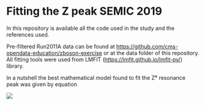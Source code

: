 # Fitting the Z peak SEMIC 2019
In this repository is available all the code used in the study and the references used.

Pre-filtered Run2011A data can be found at https://github.com/cms-opendata-education/zboson-exercise or at the data folder of this repository. All fitting tools were used from LMFIT (https://lmfit.github.io/lmfit-py/) library.

In a nutshell the best mathematical model found to fit the Z⁰ resonance peak was given by equation

<img src="http://latex.codecogs.com/gif.latex?%5Cpsi%28x%3B%5CGamma%2CM%2C%20%5Calpha%2C%20n%2C%20%5Csigma%2CA%29%20%3D%20Be%5E%7B-%5Cfrac%7Bx%7D%7B%5Ctau%7D%7D&plus;%20%5Cint_%7B-%5Cinfty%7D%5E%7B%5Cinfty%7DBW%28u%3B%5CGamma%2CM%2CA%29%5Ccdot%20CB%28x-u%2C%20%5Calpha%2C%20n%2C%20%5Csigma%2C%20M%2C%20A%29du" />
